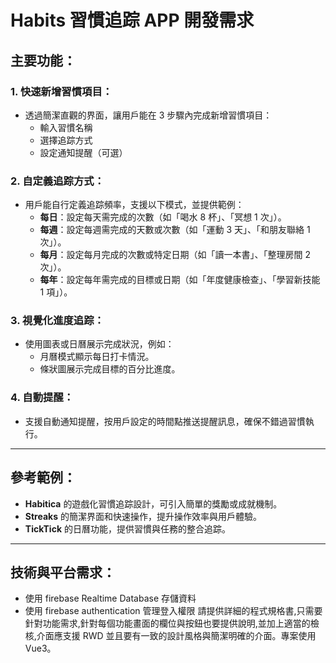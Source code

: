 # Habits 習慣追踪 APP 開發需求

## 主要功能：

### 1. 快速新增習慣項目：
- 透過簡潔直觀的界面，讓用戶能在 3 步驟內完成新增習慣項目：
  - 輸入習慣名稱
  - 選擇追踪方式
  - 設定通知提醒（可選）

### 2. 自定義追踪方式：
- 用戶能自行定義追踪頻率，支援以下模式，並提供範例：
  - **每日**：設定每天需完成的次數（如「喝水 8 杯」、「冥想 1 次」）。
  - **每週**：設定每週需完成的天數或次數（如「運動 3 天」、「和朋友聯絡 1 次」）。
  - **每月**：設定每月完成的次數或特定日期（如「讀一本書」、「整理房間 2 次」）。
  - **每年**：設定每年需完成的目標或日期（如「年度健康檢查」、「學習新技能 1 項」）。

### 3. 視覺化進度追踪：
- 使用圖表或日曆展示完成狀況，例如：
  - 月曆模式顯示每日打卡情況。
  - 條狀圖展示完成目標的百分比進度。

### 4. 自動提醒：
- 支援自動通知提醒，按用戶設定的時間點推送提醒訊息，確保不錯過習慣執行。

---

## 參考範例：
- **Habitica** 的遊戲化習慣追踪設計，可引入簡單的獎勵或成就機制。
- **Streaks** 的簡潔界面和快速操作，提升操作效率與用戶體驗。
- **TickTick** 的日曆功能，提供習慣與任務的整合追踪。

---

## 技術與平台需求：
- 使用 firebase Realtime Database 存儲資料
- 使用 firebase authentication 管理登入權限
請提供詳細的程式規格書,只需要針對功能需求,針對每個功能畫面的欄位與按鈕也要提供說明,並加上適當的檢核,介面應支援 RWD 並且要有一致的設計風格與簡潔明確的介面。專案使用 Vue3。
